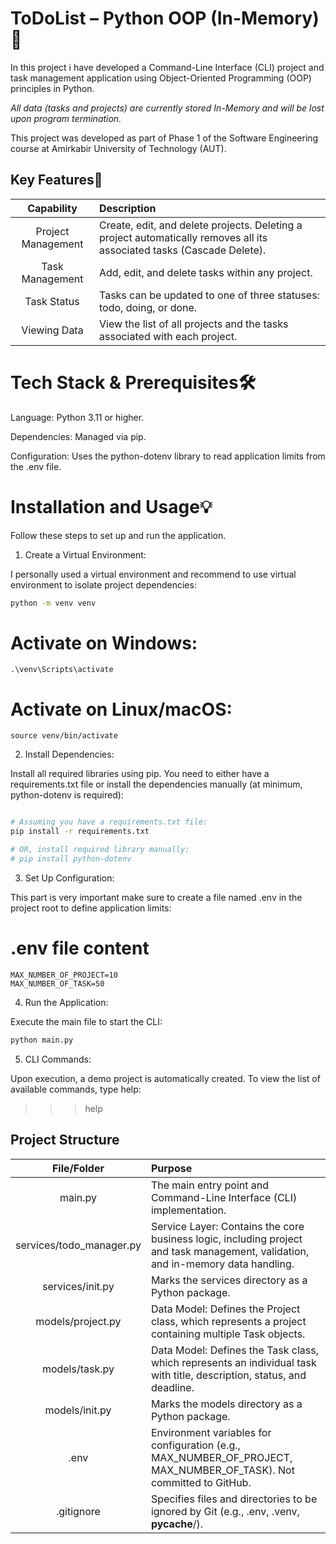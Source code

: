 # ToDoList – Python OOP (In-Memory)📝

In this project i have developed a Command-Line Interface (CLI) project and task management application using Object-Oriented Programming (OOP) principles in Python.

*All data (tasks and projects) are currently stored In-Memory and will be lost upon program termination.*

This project was developed as part of Phase 1 of the Software Engineering course at Amirkabir University of Technology (AUT).

## Key Features🚀

| Capability | Description |
| :---: | :--- |
| Project Management | Create, edit, and delete projects. Deleting a project automatically removes all its associated tasks (Cascade Delete). |
| Task Management | Add, edit, and delete tasks within any project. |
| Task Status | Tasks can be updated to one of three statuses: todo, doing, or done. |
| Viewing Data | View the list of all projects and the tasks associated with each project. |


# Tech Stack & Prerequisites🛠️
Language: Python 3.11 or higher.

Dependencies: Managed via pip.

Configuration: Uses the python-dotenv library to read application limits from the .env file.


# Installation and Usage💡
Follow these steps to set up and run the application.

1. Create a Virtual Environment:

  I personally used a virtual environment and recommend to use virtual environment to isolate project dependencies:

```bash
python -m venv venv
```
# Activate on Windows:
```
.\venv\Scripts\activate
```
# Activate on Linux/macOS:
```
source venv/bin/activate
```

2. Install Dependencies:

  Install all required libraries using pip. You need to either have a requirements.txt file or install the dependencies manually (at minimum, python-dotenv is required):

```Bash

# Assuming you have a requirements.txt file:
pip install -r requirements.txt

# OR, install required library manually:
# pip install python-dotenv
```

3. Set Up Configuration:

  This part is very important make sure to create a file named .env in the project root to define application limits:


# .env file content
```
MAX_NUMBER_OF_PROJECT=10
MAX_NUMBER_OF_TASK=50
```
4. Run the Application:

  Execute the main file to start the CLI:

```Bash
python main.py
```

5. CLI Commands:

  Upon execution, a demo project is automatically created. To view the list of available commands, type help:

>>> help


## Project Structure
| File/Folder | Purpose |
| :---: | :--- |
| main.py | The main entry point and Command-Line Interface (CLI) implementation. |
| services/todo_manager.py | Service Layer: Contains the core business logic, including project and task management, validation, and in-memory data handling. |
| services/init.py | Marks the services directory as a Python package. |
| models/project.py | Data Model: Defines the Project class, which represents a project containing multiple Task objects. |
| models/task.py | Data Model: Defines the Task class, which represents an individual task with title, description, status, and deadline. |
| models/init.py | Marks the models directory as a Python package. |
| .env | Environment variables for configuration (e.g., MAX_NUMBER_OF_PROJECT, MAX_NUMBER_OF_TASK). Not committed to GitHub. |
| .gitignore | Specifies files and directories to be ignored by Git (e.g., .env, .venv, __pycache__/). |
